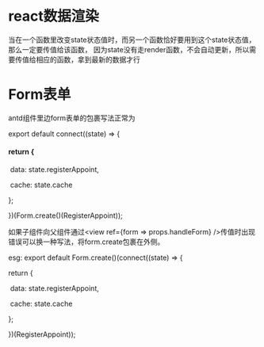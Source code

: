 # react数据渲染
当在一个函数里改变state状态值时，而另一个函数恰好要用到这个state状态值，那么一定要传值给该函数，
因为state没有走render函数，不会自动更新，所以需要传值给相应的函数，拿到最新的数据才行

# Form表单

antd组件里边form表单的包裹写法正常为

export default connect((state) => {

####   return {

​    data: state.registerAppoint,

​    cache: state.cache

  };

})(Form.create()(RegisterAppoint));

如果子组件向父组件通过<view ref={form => props.handleForm} />传值时出现错误可以换一种写法，将form.create包裹在外侧。

esg:  export default Form.create()(connect((state) => {

  return {

​    data: state.registerAppoint,

​    cache: state.cache

  };

})(RegisterAppoint));



